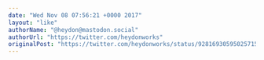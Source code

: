 ```yaml
---
date: "Wed Nov 08 07:56:21 +0000 2017"
layout: "like"
authorName: "@heydon@mastodon.social"
authorUrl: "https://twitter.com/heydonworks"
originalPost: "https://twitter.com/heydonworks/status/928169305950257152"
---
```

